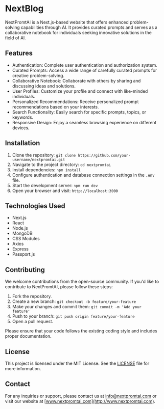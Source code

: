 # NextBlog

NextPromtAI is a Next.js-based website that offers enhanced problem-solving capabilities through AI. It provides curated prompts and serves as a collaborative notebook for individuals seeking innovative solutions in the field of AI.

## Features

- Authentication: Complete user authentication and authorization system.
- Curated Prompts: Access a wide range of carefully curated prompts for creative problem-solving.
- Collaborative Notebook: Collaborate with others by sharing and discussing ideas and solutions.
- User Profiles: Customize your profile and connect with like-minded individuals.
- Personalized Recommendations: Receive personalized prompt recommendations based on your interests.
- Search Functionality: Easily search for specific prompts, topics, or keywords.
- Responsive Design: Enjoy a seamless browsing experience on different devices.

## Installation

1. Clone the repository: `git clone https://github.com/your-username/nextpromtai.git`
2. Navigate to the project directory: `cd nextpromtai`
3. Install dependencies: `npm install`
4. Configure authentication and database connection settings in the `.env` file.
5. Start the development server: `npm run dev`
6. Open your browser and visit: `http://localhost:3000`

## Technologies Used

- Next.js
- React
- Node.js
- MongoDB
- CSS Modules
- Axios
- Express
- Passport.js

## Contributing

We welcome contributions from the open-source community. If you'd like to contribute to NextPromtAI, please follow these steps:

1. Fork the repository.
2. Create a new branch: `git checkout -b feature/your-feature`
3. Make your changes and commit them: `git commit -m 'Add your feature'`
4. Push to your branch: `git push origin feature/your-feature`
5. Open a pull request.

Please ensure that your code follows the existing coding style and includes proper documentation.

## License

This project is licensed under the MIT License. See the [LICENSE](LICENSE) file for more information.

## Contact

For any inquiries or support, please contact us at info@nextpromtai.com or visit our website at [www.nextpromtai.com](http://www.nextpromtai.com).



